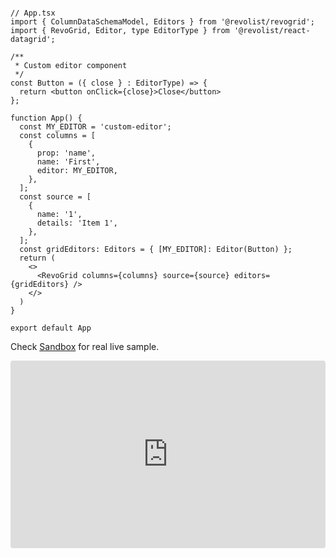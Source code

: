 <!--@include: ../parts/editor.header.md-->

```tsx{4,9-11,14,19,28}

// App.tsx
import { ColumnDataSchemaModel, Editors } from '@revolist/revogrid';
import { RevoGrid, Editor, type EditorType } from '@revolist/react-datagrid';

/**
 * Custom editor component
 */
const Button = ({ close } : EditorType) => {
  return <button onClick={close}>Close</button>
};

function App() {
  const MY_EDITOR = 'custom-editor';
  const columns = [
    {
      prop: 'name',
      name: 'First',
      editor: MY_EDITOR,
    },
  ];
  const source = [
    {
      name: '1',
      details: 'Item 1',
    },
  ];
  const gridEditors: Editors = { [MY_EDITOR]: Editor(Button) };
  return (
    <>
      <RevoGrid columns={columns} source={source} editors={gridEditors} />
    </>
  )
}

export default App

```


Check [Sandbox](https://codesandbox.io/s/Revogrid-vueeditor-bxpq0?file=/src/App.vue) for real live sample.
<ClientOnly>
  <div class="tile">
    <iframe src="https://codesandbox.io/embed/Revogrid-vueeditor-bxpq0?fontsize=14&hidenavigation=1&theme=dark"
      style="width:100%; height:300px; border:0; border-radius: 4px; overflow:hidden;"
      title="Revogrid-VueEditor"
      allow="accelerometer; ambient-light-sensor; camera; encrypted-media; geolocation; gyroscope; hid; microphone; midi; payment; usb; vr; xr-spatial-tracking"
      sandbox="allow-forms allow-modals allow-popups allow-presentation allow-same-origin allow-scripts"
    ></iframe>
  </div>
</ClientOnly>



